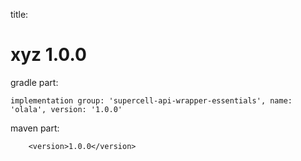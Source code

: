 
title:

# xyz 1.0.0

gradle part:

    implementation group: 'supercell-api-wrapper-essentials', name: 'olala', version: '1.0.0'

maven part:

        <version>1.0.0</version>
